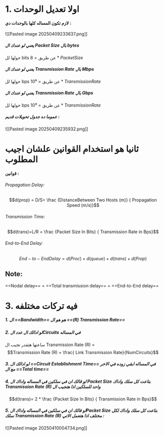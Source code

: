 
# 1.  اولا تعديل الوحدات
#### لازم تكون المساله كلها بالوحدات دي :
![[Pasted image 20250409233637.png]]

##### يعني لو عندك ال Packet Size بال bytes

حولها لل bits عن طريق = $8 * Packet Size$


##### يعني لو عندك ال Transmission Rate بال Mbps

حولها لل bps عن طريق = $10⁶ * Transmission Rate$


##### يعني لو عندك ال Transmission Rate بال Gbps

حولها لل bps عن طريق = $10⁹ * Transmission Rate$


##### عموما ده جدول تحويلات قديم :
![[Pasted image 20250409235932.png]]


# ثانيا هو استخدام القوانين علشان اجيب المطلوب
#### قوانين  :

###### Propagation Delay: 
$$d(prop) = D/S= \frac {DistanceBetween Two Hosts (m)} { Propagation Speed (m/s)}$$

###### Transmission Time:
$$d(trans)=L/R = \frac {Packet Size In Bits} { Transmission Rate in Bps}$$

###### End-to-End Delay:

$$End-to-End Delay=d(Proc)+d(queue)+d(trans)+d(Prop)$$
## Note: 
==Nodal delay== = ==Total transmission delay== = ==End-to-End delay==


# 3. فيه تركات مختلفه
##### 1. ال ==Bandwidth== هو هو ال ==(R) Transmission Rate==
##### 2. لو ادالك ال  عدد الCircuits  في المساله 
ساعتها هتقدر تجيب ال Transmission Rate (R) =
$$Transmission Rate (R) = \frac{ Link Transmission Rate}{NumCircuits}$$

##### 3.  لو ادالك ال   ==Circuit Establishment Time==  في المساله ابقي زوده في الاخر مع ال ==Total time==

##### 4. لو قالك ان في سلكين في المساله واداك ال Packet Size بتاعت كل سلك واداك Transmission Rate (R)  واحد للسلكين اذا هتجيب ال
$$d(trans)= 2 * \frac {Packet Size In Bits} { Transmission Rate in Bps}$$
##### 5.  لو قالك ان في سلكين في المساله واداك الPacket Size بتاعت كل سلك واداك لكل سلك Transmission Rate (R) مختلف اذا هتعمل الاتي : 
![[Pasted image 20250410004734.png]]
